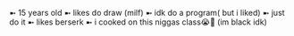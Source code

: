 ➼ 15 years old
➼ likes do draw (milf) 
➼ idk do a program( but i liked)
➼ just do it
➼ likes berserk
➼ i cooked on this niggas class😭🙏
(im black idk)
